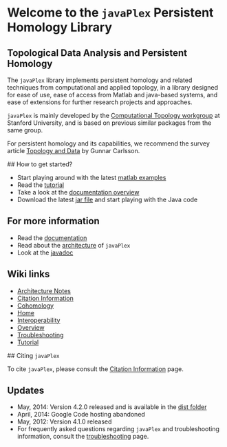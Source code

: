 # Welcome to the `javaPlex` Persistent Homology Library 

## Topological Data Analysis and Persistent Homology 

The `javaPlex` library implements persistent homology and related techniques from computational and applied topology, in a library designed for ease of use, ease of access from Matlab and java-based systems, and ease of extensions for further research projects and approaches.

`javaPlex` is mainly developed by the [Computational Topology workgroup](http://comptop.stanford.edu) at Stanford University, and is based on previous similar packages from the same group.

For persistent homology and its capabilities, we recommend the survey article [Topology and Data](http://www.ams.org/journals/bull/2009-46-02/S0273-0979-09-01249-X/S0273-0979-09-01249-X.pdf) by Gunnar Carlsson.

## How to get started?
  
* Start playing around with the latest [matlab examples](https://github.com/javaplex/javaplex/blob/master/dist/matlab-examples-4.2.0.tar.gz)
* Read the [tutorial](https://github.com/javaplex/javaplex/blob/master/reports/javaplex_tutorial/javaplex_tutorial.pdf)
* Take a look at the [documentation overview](https://github.com/javaplex/javaplex/wiki/Overview)
* Download the latest [jar file](https://github.com/javaplex/javaplex/blob/master/dist/javaplex-4.2.0.jar) and start playing with the Java code

## For more information

* Read the [documentation](https://github.com/javaplex/javaplex/wiki/Overview)
* Read about the [architecture](https://github.com/javaplex/javaplex/wiki/Architecture-Notes) of `javaPlex`
* Look at the [javadoc](http://javaplex.github.io/javaplex/doc.4.2.0/)

## Wiki links

* [Architecture Notes](https://github.com/javaplex/javaplex/wiki/Architecture-Notes)
* [Citation Information](https://github.com/javaplex/javaplex/wiki/Citation-Information)
* [Cohomology](https://github.com/javaplex/javaplex/wiki/)
* [Home](https://github.com/javaplex/javaplex/wiki/Home)
* [Interoperability](https://github.com/javaplex/javaplex/wiki/Interoperability)
* [Overview](https://github.com/javaplex/javaplex/wiki/Overview)
* [Troubleshooting](https://github.com/javaplex/javaplex/wiki/Troubleshooting)
* [Tutorial](https://github.com/javaplex/javaplex/wiki/Tutorial)


## Citing `javaPlex`

To cite `javaPlex`, please consult the [Citation Information](https://github.com/javaplex/javaplex/wiki/Citation-Information) page.

## Updates

* May, 2014: Version 4.2.0 released and is available in the [dist folder](https://github.com/javaplex/javaplex/tree/master/dist)
* April, 2014: Google Code hosting abandoned
* May, 2012: Version 4.1.0 released
* For frequently asked questions regarding `javaPlex` and troubleshooting information, consult the [troubleshooting](https://github.com/javaplex/javaplex/wiki/Troubleshooting) page.
